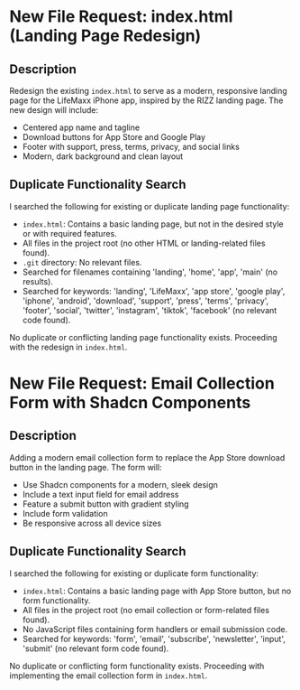 # New File Request: index.html (Landing Page Redesign)

## Description

Redesign the existing `index.html` to serve as a modern, responsive landing page for the LifeMaxx iPhone app, inspired by the RIZZ landing page. The new design will include:

- Centered app name and tagline
- Download buttons for App Store and Google Play
- Footer with support, press, terms, privacy, and social links
- Modern, dark background and clean layout

## Duplicate Functionality Search

I searched the following for existing or duplicate landing page functionality:

- `index.html`: Contains a basic landing page, but not in the desired style or with required features.
- All files in the project root (no other HTML or landing-related files found).
- `.git` directory: No relevant files.
- Searched for filenames containing 'landing', 'home', 'app', 'main' (no results).
- Searched for keywords: 'landing', 'LifeMaxx', 'app store', 'google play', 'iphone', 'android', 'download', 'support', 'press', 'terms', 'privacy', 'footer', 'social', 'twitter', 'instagram', 'tiktok', 'facebook' (no relevant code found).

No duplicate or conflicting landing page functionality exists. Proceeding with the redesign in `index.html`.

# New File Request: Email Collection Form with Shadcn Components

## Description

Adding a modern email collection form to replace the App Store download button in the landing page. The form will:

- Use Shadcn components for a modern, sleek design
- Include a text input field for email address
- Feature a submit button with gradient styling
- Include form validation
- Be responsive across all device sizes

## Duplicate Functionality Search

I searched the following for existing or duplicate form functionality:

- `index.html`: Contains a basic landing page with App Store button, but no form functionality.
- All files in the project root (no email collection or form-related files found).
- No JavaScript files containing form handlers or email submission code.
- Searched for keywords: 'form', 'email', 'subscribe', 'newsletter', 'input', 'submit' (no relevant form code found).

No duplicate or conflicting form functionality exists. Proceeding with implementing the email collection form in `index.html`.
